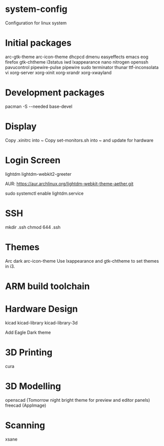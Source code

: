 system-config
=============

Configuration for linux system

Initial packages
==================
arc-gtk-theme
arc-icon-theme
dhcpcd
dmenu
easyeffects
emacs
eog
firefox
gtk-chtheme
i3status
iwd
lxappearance
nano
nitrogen
openssh
pavucontrol
pipewire-pulse
pipewire
sudo
terminator
thunar
ttf-inconsolata
vi
xorg-server
xorg-xinit
xorg-xrandr
xorg-xwayland

Development packages
=====================
pacman -S --needed base-devel

Display
========
Copy .xinitrc into ~
Copy set-monitors.sh into ~ and update for hardware

Login Screen
=============
lightdm
lightdm-webkit2-greeter

AUR:
https://aur.archlinux.org/lightdm-webkit-theme-aether.git

sudo systemctl enable lightdm.service


SSH
====
mkdir .ssh
chmod 644 .ssh


Themes
=======
Arc dark
arc-icon-theme
Use lxappearance and gtk-chtheme to set themes in i3.


ARM build toolchain
=====================


Hardware Design
================
kicad
kicad-library
kicad-library-3d

Add Eagle Dark theme

3D Printing
============
cura

3D Modelling
=============
openscad (Tomorrow night bright theme for preview and editor panels)
freecad (AppImage)

Scanning
=========
xsane